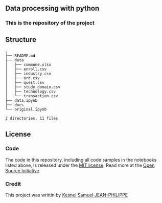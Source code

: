 ## Data processing with python

### This is the repository of the project

## Structure 

```
.
├── README.md
├── data
│   ├── commune.xlsx
│   ├── enroll.csv
│   ├── industry.csv
│   ├── ord.csv
│   ├── quest.csv
│   ├── study_domain.csv
│   ├── technology.csv
│   └── transaction.csv
├── data.ipynb
├── docs
└── original.ipynb

2 directories, 11 files

```

## License

### Code
The code in this repository, including all code samples in the notebooks listed above, is released under the [MIT license](LICENSE-CODE). Read more at the [Open Source Initiative](https://opensource.org/licenses/MIT).

### Credit
This project was writtin by [Kesnel Samuel JEAN-PHILIPPE](https://kesnel.link)
